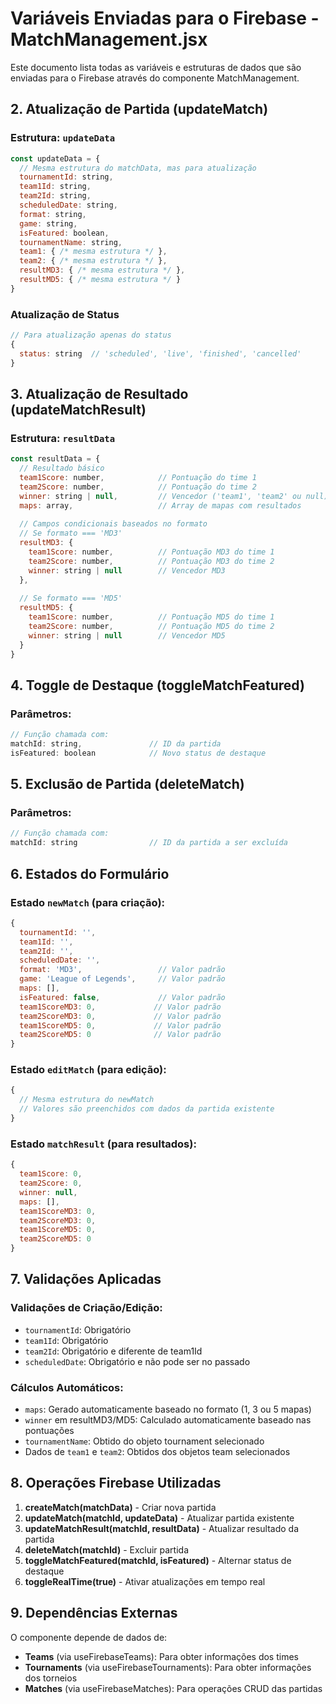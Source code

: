 # Variáveis Enviadas para o Firebase - MatchManagement.jsx

Este documento lista todas as variáveis e estruturas de dados que são enviadas para o Firebase através do componente MatchManagement.



## 2. Atualização de Partida (updateMatch)

### Estrutura: `updateData`
```javascript
const updateData = {
  // Mesma estrutura do matchData, mas para atualização
  tournamentId: string,
  team1Id: string,
  team2Id: string,
  scheduledDate: string,
  format: string,
  game: string,
  isFeatured: boolean,
  tournamentName: string,
  team1: { /* mesma estrutura */ },
  team2: { /* mesma estrutura */ },
  resultMD3: { /* mesma estrutura */ },
  resultMD5: { /* mesma estrutura */ }
}
```

### Atualização de Status
```javascript
// Para atualização apenas do status
{
  status: string  // 'scheduled', 'live', 'finished', 'cancelled'
}
```

## 3. Atualização de Resultado (updateMatchResult)

### Estrutura: `resultData`
```javascript
const resultData = {
  // Resultado básico
  team1Score: number,            // Pontuação do time 1
  team2Score: number,            // Pontuação do time 2
  winner: string | null,         // Vencedor ('team1', 'team2' ou null)
  maps: array,                   // Array de mapas com resultados
  
  // Campos condicionais baseados no formato
  // Se formato === 'MD3'
  resultMD3: {
    team1Score: number,          // Pontuação MD3 do time 1
    team2Score: number,          // Pontuação MD3 do time 2
    winner: string | null        // Vencedor MD3
  },
  
  // Se formato === 'MD5'
  resultMD5: {
    team1Score: number,          // Pontuação MD5 do time 1
    team2Score: number,          // Pontuação MD5 do time 2
    winner: string | null        // Vencedor MD5
  }
}
```

## 4. Toggle de Destaque (toggleMatchFeatured)

### Parâmetros:
```javascript
// Função chamada com:
matchId: string,               // ID da partida
isFeatured: boolean            // Novo status de destaque
```

## 5. Exclusão de Partida (deleteMatch)

### Parâmetros:
```javascript
// Função chamada com:
matchId: string                // ID da partida a ser excluída
```

## 6. Estados do Formulário

### Estado `newMatch` (para criação):
```javascript
{
  tournamentId: '',
  team1Id: '',
  team2Id: '',
  scheduledDate: '',
  format: 'MD3',                 // Valor padrão
  game: 'League of Legends',     // Valor padrão
  maps: [],
  isFeatured: false,             // Valor padrão
  team1ScoreMD3: 0,             // Valor padrão
  team2ScoreMD3: 0,             // Valor padrão
  team1ScoreMD5: 0,             // Valor padrão
  team2ScoreMD5: 0              // Valor padrão
}
```

### Estado `editMatch` (para edição):
```javascript
{
  // Mesma estrutura do newMatch
  // Valores são preenchidos com dados da partida existente
}
```

### Estado `matchResult` (para resultados):
```javascript
{
  team1Score: 0,
  team2Score: 0,
  winner: null,
  maps: [],
  team1ScoreMD3: 0,
  team2ScoreMD3: 0,
  team1ScoreMD5: 0,
  team2ScoreMD5: 0
}
```

## 7. Validações Aplicadas

### Validações de Criação/Edição:
- `tournamentId`: Obrigatório
- `team1Id`: Obrigatório
- `team2Id`: Obrigatório e diferente de team1Id
- `scheduledDate`: Obrigatório e não pode ser no passado

### Cálculos Automáticos:
- `maps`: Gerado automaticamente baseado no formato (1, 3 ou 5 mapas)
- `winner` em resultMD3/MD5: Calculado automaticamente baseado nas pontuações
- `tournamentName`: Obtido do objeto tournament selecionado
- Dados de `team1` e `team2`: Obtidos dos objetos team selecionados

## 8. Operações Firebase Utilizadas

1. **createMatch(matchData)** - Criar nova partida
2. **updateMatch(matchId, updateData)** - Atualizar partida existente
3. **updateMatchResult(matchId, resultData)** - Atualizar resultado da partida
4. **deleteMatch(matchId)** - Excluir partida
5. **toggleMatchFeatured(matchId, isFeatured)** - Alternar status de destaque
6. **toggleRealTime(true)** - Ativar atualizações em tempo real

## 9. Dependências Externas

O componente depende de dados de:
- **Teams** (via useFirebaseTeams): Para obter informações dos times
- **Tournaments** (via useFirebaseTournaments): Para obter informações dos torneios
- **Matches** (via useFirebaseMatches): Para operações CRUD das partidas
